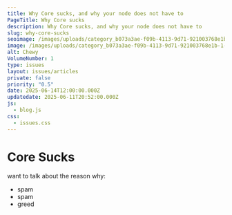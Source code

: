 ```yaml
---
title: Why Core sucks, and why your node does not have to
PageTitle: Why Core sucks
description: Why Core sucks, and why your node does not have to
slug: why-core-sucks
seoimage: /images/uploads/category_b073a3ae-f09b-4113-9d71-921003768e1b-1-.jpg
image: /images/uploads/category_b073a3ae-f09b-4113-9d71-921003768e1b-1-.jpg
alt: Chewy
VolumeNumber: 1
type: issues
layout: issues/articles
private: false
priority: "0.5"
date: 2025-06-14T12:00:00.000Z
updatedate: 2025-06-11T20:52:00.000Z
js:
  - blog.js
css:
  - issues.css
---
```

# Core Sucks

want to talk about the reason why:
- spam
- spam
- greed
